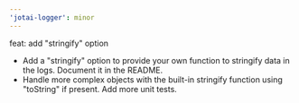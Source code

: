 ```yaml
---
'jotai-logger': minor
---
```


feat: add "stringify" option

- Add a "stringify" option to provide your own function to stringify
  data in the logs. Document it in the README.
- Handle more complex objects with the built-in stringify function using
  "toString" if present. Add more unit tests.
